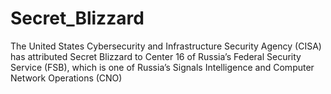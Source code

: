 # Secret_Blizzard
The United States Cybersecurity and Infrastructure Security Agency (CISA) has attributed Secret Blizzard to Center 16 of Russia’s Federal Security Service (FSB), which is one of Russia’s Signals Intelligence and Computer Network Operations (CNO)  
